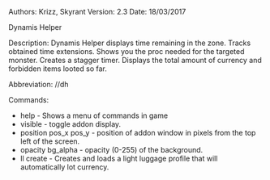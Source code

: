 Authors: Krizz, Skyrant
Version: 2.3
Date: 18/03/2017

Dynamis Helper

Description:
Dynamis Helper displays time remaining in the zone. Tracks obtained time extensions. Shows you the proc needed for the targeted monster. Creates a stagger timer. Displays the total amount of currency and forbidden items looted so far.

Abbreviation: //dh

Commands:
* help - Shows a menu of commands in game
* visible - toggle addon display.
* position pos_x pos_y - position of addon window in pixels from the top left of the screen.
* opacity bg_alpha - opacity (0-255) of the background.
* ll create - Creates and loads a light luggage profile that will automatically lot currency.
